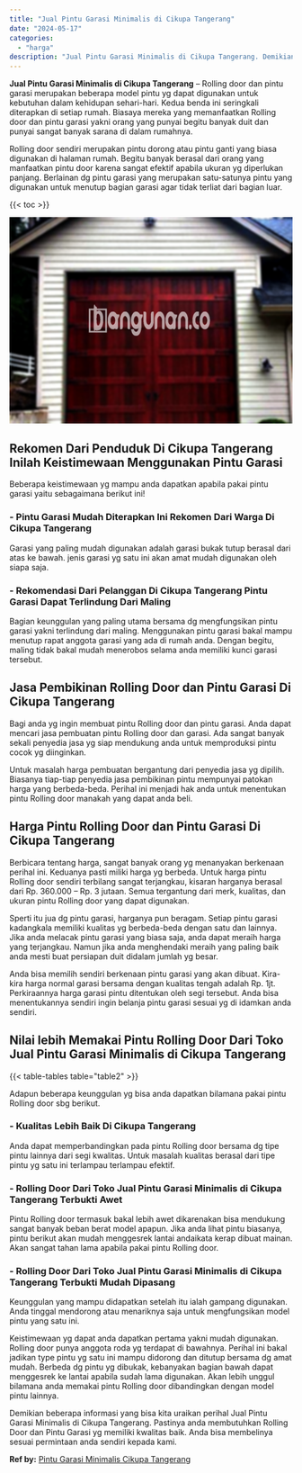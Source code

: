 ```yaml
---
title: "Jual Pintu Garasi Minimalis di Cikupa Tangerang"
date: "2024-05-17"
categories: 
  - "harga"
description: "Jual Pintu Garasi Minimalis di Cikupa Tangerang. Demikian beberapa informasi yang bisa kita uraikan perihal Jual Pintu Garasi Minimalis di Cikupa Tangerang...."
---
```


**Jual Pintu Garasi Minimalis di Cikupa Tangerang** – Rolling door dan pintu garasi merupakan beberapa model pintu yg dapat digunakan untuk kebutuhan dalam kehidupan sehari-hari. Kedua benda ini seringkali diterapkan di setiap rumah. Biasaya mereka yang memanfaatkan Rolling door dan pintu garasi yakni orang yang punyai begitu banyak duit dan punyai sangat banyak sarana di dalam rumahnya.

Rolling door sendiri merupakan pintu dorong atau pintu ganti yang biasa digunakan di halaman rumah. Begitu banyak berasal dari orang yang manfaatkan pintu door karena sangat efektif apabila ukuran yg diperlukan panjang. Berlainan dg pintu garasi yang merupakan satu-satunya pintu yang digunakan untuk menutup bagian garasi agar tidak terliat dari bagian luar.

{{< toc >}}

![Jual Pintu Garasi Minimalis di Cikupa Tangerang](/images/pintu-garasi-32.png)

## Rekomen Dari Penduduk Di Cikupa Tangerang Inilah Keistimewaan Menggunakan Pintu Garasi

Beberapa keistimewaan yg mampu anda dapatkan apabila pakai pintu garasi yaitu sebagaimana berikut ini!

### \- Pintu Garasi Mudah Diterapkan Ini Rekomen Dari Warga Di Cikupa Tangerang

Garasi yang paling mudah digunakan adalah garasi bukak tutup berasal dari atas ke bawah. jenis garasi yg satu ini akan amat mudah digunakan oleh siapa saja.

### \- Rekomendasi Dari Pelanggan Di Cikupa Tangerang Pintu Garasi Dapat Terlindung Dari Maling

Bagian keunggulan yang paling utama bersama dg mengfungsikan pintu garasi yakni terlindung dari maling. Menggunakan pintu garasi bakal mampu menutup rapat anggota garasi yang ada di rumah anda. Dengan begitu, maling tidak bakal mudah menerobos selama anda memiliki kunci garasi tersebut.

## Jasa Pembikinan Rolling Door dan Pintu Garasi Di Cikupa Tangerang

Bagi anda yg ingin membuat pintu Rolling door dan pintu garasi. Anda dapat mencari jasa pembuatan pintu Rolling door dan garasi. Ada sangat banyak sekali penyedia jasa yg siap mendukung anda untuk memproduksi pintu cocok yg diinginkan.

Untuk masalah harga pembuatan bergantung dari penyedia jasa yg dipilih. Biasanya tiap-tiap penyedia jasa pembikinan pintu mempunyai patokan harga yang berbeda-beda. Perihal ini menjadi hak anda untuk menentukan pintu Rolling door manakah yang dapat anda beli.

## Harga Pintu Rolling Door dan Pintu Garasi Di Cikupa Tangerang

Berbicara tentang harga, sangat banyak orang yg menanyakan berkenaan perihal ini. Keduanya pasti miliki harga yg berbeda. Untuk harga pintu Rolling door sendiri terbilang sangat terjangkau, kisaran harganya berasal dari Rp. 360.000 – Rp. 3 jutaan. Semua tergantung dari merk, kualitas, dan ukuran pintu Rolling door yang dapat digunakan.

Sperti itu jua dg pintu garasi, harganya pun beragam. Setiap pintu garasi kadangkala memiliki kualitas yg berbeda-beda dengan satu dan lainnya. Jika anda melacak pintu garasi yang biasa saja, anda dapat meraih harga yang terjangkau. Namun jika anda menghendaki meraih yang paling baik anda mesti buat persiapan duit didalam jumlah yg besar.

Anda bisa memilih sendiri berkenaan pintu garasi yang akan dibuat. Kira-kira harga normal garasi bersama dengan kualitas tengah adalah Rp. 1jt. Perkiraannya harga garasi pintu ditentukan oleh segi tersebut. Anda bisa menentukannya sendiri ingin belanja pintu garasi sesuai yg di idamkan anda sendiri.

## Nilai lebih Memakai Pintu Rolling Door Dari Toko Jual Pintu Garasi Minimalis di Cikupa Tangerang

{{< table-tables table="table2" >}}

Adapun beberapa keunggulan yg bisa anda dapatkan bilamana pakai pintu Rolling door sbg berikut.

### \- Kualitas Lebih Baik Di Cikupa Tangerang

Anda dapat memperbandingkan pada pintu Rolling door bersama dg tipe pintu lainnya dari segi kwalitas. Untuk masalah kualitas berasal dari tipe pintu yg satu ini terlampau terlampau efektif.

### \- Rolling Door Dari Toko Jual Pintu Garasi Minimalis di Cikupa Tangerang Terbukti Awet

Pintu Rolling door termasuk bakal lebih awet dikarenakan bisa mendukung sangat banyak beban berat model apapun. Jika anda lihat pintu biasanya, pintu berikut akan mudah menggesrek lantai andaikata kerap dibuat mainan. Akan sangat tahan lama apabila pakai pintu Rolling door.

### \- Rolling Door Dari Toko Jual Pintu Garasi Minimalis di Cikupa Tangerang Terbukti Mudah Dipasang

Keunggulan yang mampu didapatkan setelah itu ialah gampang digunakan. Anda tinggal mendorong atau menariknya saja untuk mengfungsikan model pintu yang satu ini.

Keistimewaan yg dapat anda dapatkan pertama yakni mudah digunakan. Rolling door punya anggota roda yg terdapat di bawahnya. Perihal ini bakal jadikan type pintu yg satu ini mampu didorong dan ditutup bersama dg amat mudah. Berbeda dg pintu yg dibukak, kebanyakan bagian bawah dapat menggesrek ke lantai apabila sudah lama digunakan. Akan lebih unggul bilamana anda memakai pintu Rolling door dibandingkan dengan model pintu lainnya.

Demikian beberapa informasi yang bisa kita uraikan perihal Jual Pintu Garasi Minimalis di Cikupa Tangerang. Pastinya anda membutuhkan Rolling Door dan Pintu Garasi yg memiliki kwalitas baik. Anda bisa membelinya sesuai permintaan anda sendiri kepada kami.

**Ref by:** [Pintu Garasi Minimalis Cikupa Tangerang](https://id.wikipedia.org/wiki/Pintu)

